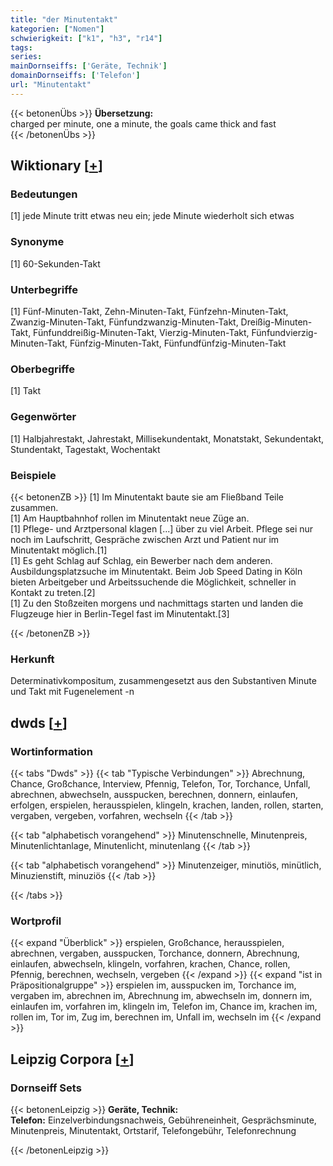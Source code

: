 ```yaml
---
title: "der Minutentakt"
kategorien: ["Nomen"]
schwierigkeit: ["k1", "h3", "r14"]
tags:
series:
mainDornseiffs: ['Geräte, Technik']
domainDornseiffs: ['Telefon']
url: "Minutentakt"
---
```


{{< betonenÜbs >}}
**Übersetzung:**  
charged per minute, one a minute, the goals came thick and fast  
{{< /betonenÜbs >}}

## Wiktionary [[+](https://de.wiktionary.org/wiki/Minutentakt)]

### Bedeutungen
[1] jede Minute tritt etwas neu ein; jede Minute wiederholt sich etwas  

### Synonyme
[1] 60-Sekunden-Takt  

### Unterbegriffe
[1] Fünf-Minuten-Takt, Zehn-Minuten-Takt, Fünfzehn-Minuten-Takt, Zwanzig-Minuten-Takt, Fünfundzwanzig-Minuten-Takt, Dreißig-Minuten-Takt, Fünfunddreißig-Minuten-Takt, Vierzig-Minuten-Takt, Fünfundvierzig-Minuten-Takt, Fünfzig-Minuten-Takt, Fünfundfünfzig-Minuten-Takt  

### Oberbegriffe
[1] Takt  

### Gegenwörter
[1] Halbjahrestakt, Jahrestakt, Millisekundentakt, Monatstakt, Sekundentakt, Stundentakt, Tagestakt, Wochentakt  

### Beispiele
{{< betonenZB >}}
[1] Im Minutentakt baute sie am Fließband Teile zusammen.  
[1] Am Hauptbahnhof rollen im Minutentakt neue Züge an.  
[1] Pflege- und Arztpersonal klagen [...] über zu viel Arbeit. Pflege sei nur noch im Laufschritt, Gespräche zwischen Arzt und Patient nur im Minutentakt möglich.[1]  
[1] Es geht Schlag auf Schlag, ein Bewerber nach dem anderen. Ausbildungsplatzsuche im Minutentakt. Beim Job Speed Dating in Köln bieten Arbeitgeber und Arbeitssuchende die Möglichkeit, schneller in Kontakt zu treten.[2]  
[1] Zu den Stoßzeiten morgens und nachmittags starten und landen die Flugzeuge hier in Berlin-Tegel fast im Minutentakt.[3]  

{{< /betonenZB >}}
### Herkunft
Determinativkompositum, zusammengesetzt aus den Substantiven Minute und Takt mit Fugenelement -n  



## dwds [[+](https://www.dwds.de/wb/Minutentakt)]

### Wortinformation
{{< tabs "Dwds" >}}
{{< tab "Typische Verbindungen" >}}
Abrechnung, Chance, Großchance, Interview, Pfennig, Telefon, Tor, Torchance, Unfall, abrechnen, abwechseln, ausspucken, berechnen, donnern, einlaufen, erfolgen, erspielen, herausspielen, klingeln, krachen, landen, rollen, starten, vergaben, vergeben, vorfahren, wechseln
{{< /tab >}}

{{< tab "alphabetisch vorangehend" >}}
Minutenschnelle, Minutenpreis, Minutenlichtanlage, Minutenlicht, minutenlang
{{< /tab >}}

{{< tab "alphabetisch vorangehend" >}}
Minutenzeiger, minutiös, minütlich, Minuzienstift, minuziös
{{< /tab >}}

{{< /tabs >}}

### Wortprofil
{{< expand "Überblick" >}} erspielen, Großchance, herausspielen, abrechnen, vergaben, ausspucken, Torchance, donnern, Abrechnung, einlaufen, abwechseln, klingeln, vorfahren, krachen, Chance, rollen, Pfennig, berechnen, wechseln, vergeben {{< /expand >}}
{{< expand "ist in Präpositionalgruppe" >}} erspielen im, ausspucken im, Torchance im, vergaben im, abrechnen im, Abrechnung im, abwechseln im, donnern im, einlaufen im, vorfahren im, klingeln im, Telefon im, Chance im, krachen im, rollen im, Tor im, Zug im, berechnen im, Unfall im, wechseln im {{< /expand >}}

## Leipzig Corpora [[+](https://corpora.uni-leipzig.de/en/res?word=Minutentakt&corpusId=deu_newscrawl-public_2018)]

### Dornseiff Sets
{{< betonenLeipzig >}}
**Geräte, Technik:**  
**Telefon:** Einzelverbindungsnachweis, Gebühreneinheit, Gesprächsminute, Minutenpreis, Minutentakt, Ortstarif, Telefongebühr, Telefonrechnung  

{{< /betonenLeipzig >}}
